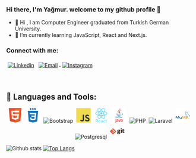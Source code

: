 ### Hi there, I'm Yağmur. welcome to my github profile 👋

<!--
**YagmurrrCan/YagmurrrCan** is a ✨ _special_ ✨ repository because its `README.md` (this file) appears on your GitHub profile.

Here are some ideas to get you started:
-->
- 🔭 Hi , I am Computer Engineer graduated from Turkish German University.
- 🌱 I’m currently learning JavaScript, React and Next.js.

 ### Connect with me:
     
<p align="left">
 <a href="https://www.linkedin.com/in/canyagmurrr/" target="_blank" rel="noopener noreferrer"> <img src="https://cdn.jsdelivr.net/npm/simple-icons@v3/icons/linkedin.svg" alt="Linkedin" height="40" style="vertical-align:top; margin:4px"></a>
 <a href="mailto:yagmurrrcan16@gmail.com"> <img src="https://cdn.jsdelivr.net/npm/simple-icons@v3/icons/gmail.svg" alt="Email" height="40" style="vertical-align:top; margin:4px"> </a>
 <a href="https://www.instagram.com/canyagmurrr/"> <img src="https://cdn.jsdelivr.net/npm/simple-icons@3.13.0/icons/instagram.svg" alt="Instagram" height="40" style="vertical-align:top; margin:4px"> </a>
</p>

<br />

## 🧰 Languages and Tools:
<p align="center">
<img src="https://github.com/devicons/devicon/blob/master/icons/html5/html5-original.svg" title="HTML5" alt="HTML" width="40" height="40"/>&nbsp;
<img src="https://github.com/devicons/devicon/blob/master/icons/css3/css3-plain-wordmark.svg"  title="CSS3" alt="CSS" width="40" height="40"/>&nbsp;
<img src="https://img.shields.io/badge/Bootstrap-563D7C?style=for-the-badge&logo=bootstrap&logoColor=white"  title="Bootstrap" alt="Bootstrap" width="40" height="40"/>&nbsp;                                               
<img src="https://github.com/devicons/devicon/blob/master/icons/javascript/javascript-original.svg" title="JavaScript" alt="JavaScript" width="40" height="40"/>&nbsp;
<img src="https://github.com/devicons/devicon/blob/master/icons/react/react-original-wordmark.svg" title="React" alt="React" width="40" height="40"/>&nbsp;
<img src="https://github.com/devicons/devicon/blob/master/icons/java/java-original-wordmark.svg" title="Java" alt="Java" width="40" height="40"/>&nbsp;
 <img src="https://img.shields.io/badge/PHP-777BB4?style=for-the-badge&logo=php&logoColor=white" title="PHP" alt="PHP" width="40" height="40"/>&nbsp; 
 <img src="https://img.shields.io/badge/Laravel-FF2D20?style=for-the-badge&logo=laravel&logoColor=white" title="Laravel" alt="Laravel" width="40" height="40"/>&nbsp;
 <img src="https://github.com/devicons/devicon/blob/master/icons/mysql/mysql-original-wordmark.svg" title="MySQL"  alt="MySQL" width="40" height="40"/>&nbsp;
<img src="https://img.shields.io/badge/PostgreSQL-316192?style=for-the-badge&logo=postgresql&logoColor=white" title="Postgresql"  alt="Postgresql" width="40" height="40"/>&nbsp;
<img src="https://github.com/devicons/devicon/blob/master/icons/git/git-original-wordmark.svg" title="Git" **alt="Git" width="40" height="40"/>
</p>

![Github stats](https://github-readme-stats.vercel.app/api?username=YagmurrrCan&show_icons=true&theme=transparent)
[![Top Langs](https://github-readme-stats.vercel.app/api/top-langs/?username=YagmurrrCan)](https://github.com/YagmurrrCan/github-readme-stats)

